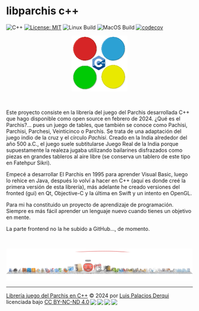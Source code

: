 # libparchis c++

![C++](https://img.shields.io/badge/C%2B%2B-11%2F14%2F17%2F20%2F23-blue)
[![License: MIT](https://img.shields.io/badge/License-MIT-yellow.svg)](https://opensource.org/licenses/MIT)
![Linux Build](https://github.com/LuisPalacios/cpp-libparchis/actions/workflows/ubuntu.yml/badge.svg)
![MacOS Build](https://github.com/LuisPalacios/cpp-libparchis/actions/workflows/macos.yml/badge.svg)
[![codecov](https://codecov.io/gh/LuisPalacios/cpp-libparchis/graph/badge.svg?token=W0MZNVW5OJ)](https://codecov.io/gh/LuisPalacios/cpp-libparchis)
&nbsp;

<div align="center">

![Parchis](art/logo-libparchis.png?raw=true "logo-libparchis")

<div align="left">

&nbsp;

Este proyecto consiste en la librería del juego del Parchis desarrollada C++ que hago disponible como open source en febrero de 2024. ¿Qué es el Parchis?... pues un juego de tables, que también se conoce como Pachisi, Parchisi, Parchesi, Veinticinco o Parchís. Se trata de una adaptación del juego indio de la cruz y el círculo *Pachisi*. Creado en la India alrededor del año 500 a.C., el juego suele subtitularse Juego Real de la India porque supuestamente la realeza jugaba utilizando bailarines disfrazados como piezas en grandes tableros al aire libre (se conserva un tablero de este tipo en Fatehpur Sikri).

Empecé a desarrollar El Parchis en 1995 para aprender Visual Basic, luego lo rehice en Java, después lo volví a hacer en C++ (aquí es donde creé la primera versión de esta librería), más adelante he creado versiones del fronted (gui) en Qt, Objective-C y la última en Swift y un intento en OpenGL.

Para mi ha constituido un proyecto de aprendizaje de programación. Siempre es más fácil aprender un lenguaje nuevo cuando tienes un objetivo en mente.

La parte frontend no la he subido a GitHub..., de momento.

&nbsp;

<div align="center">

![Parchis](./art/div-parchis.png?raw=true "ParchisDiv")

<div align="left">

---

<p xmlns:cc="http://creativecommons.org/ns#" xmlns:dct="http://purl.org/dc/terms/"><a property="dct:title" rel="cc:attributionURL" href="https://github.com/LuisPalacios/cpp-libparchis">Librería juego del Parchis en C++</a> © 2024 por <a rel="cc:attributionURL dct:creator" property="cc:attributionName" href="https://www.luispa.com/about/">Luis Palacios Derqui</a> licenciada bajo <a href="http://creativecommons.org/licenses/by-nc-nd/4.0/deed.es/?ref=chooser-v1" target="_blank" rel="license noopener noreferrer" style="display:inline-block;">CC BY-NC-ND 4.0<img style="height:22px!important;margin-left:3px;vertical-align:text-bottom;" src="https://mirrors.creativecommons.org/presskit/icons/cc.svg?ref=chooser-v1"><img style="height:22px!important;margin-left:3px;vertical-align:text-bottom;" src="https://mirrors.creativecommons.org/presskit/icons/by.svg?ref=chooser-v1"><img style="height:22px!important;margin-left:3px;vertical-align:text-bottom;" src="https://mirrors.creativecommons.org/presskit/icons/nc.svg?ref=chooser-v1"><img style="height:22px!important;margin-left:3px;vertical-align:text-bottom;" src="https://mirrors.creativecommons.org/presskit/icons/nd.svg?ref=chooser-v1"></a></p>
